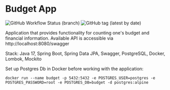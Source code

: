 # Budget App

![GitHub Workflow Status (branch)](https://img.shields.io/github/workflow/status/yehor96/budget/build-workflow/master)
![GitHub tag (latest by date)](https://img.shields.io/github/v/tag/yehor96/budget?label=version&style=plastic)

Application that provides functionality for counting one's budget and financial information. Available API is accessible via http://localhost:8080/swagger

Stack: Java 17, Spring Boot, Spring Data JPA, Swagger, PostgreSQL, Docker, Lombok, Mockito

Set up Postgres Db in Docker before working with the application:
```
docker run --name budget -p 5432:5432 -e POSTGRES_USER=postgres -e POSTGRES_PASSWORD=root -e POSTGRES_DB=budget -d postgres:alpine
```
